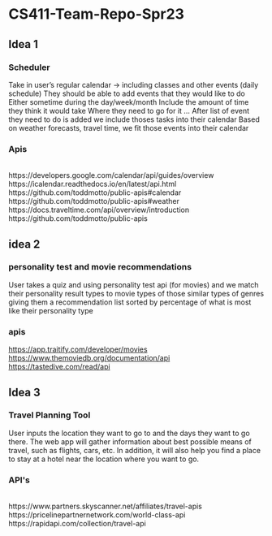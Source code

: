# CS411-Team-Repo-Spr23

## Idea 1
### Scheduler 
Take in user’s regular calendar → including classes and other events (daily schedule)
They should be able to add events that they would like to do
Either sometime during the day/week/month
Include the amount of time they think it would take
Where they need to go for it
…
After list of event they need to do is added we include thoses tasks into their calendar
Based on weather forecasts, travel time, <other factors here> we fit those events into their calendar
### Apis
<br>
https://developers.google.com/calendar/api/guides/overview
 <br>
https://icalendar.readthedocs.io/en/latest/api.html
 <br>
https://github.com/toddmotto/public-apis#calendar
 <br>
https://github.com/toddmotto/public-apis#weather
 <br>
https://docs.traveltime.com/api/overview/introduction 
<br>
https://github.com/toddmotto/public-apis 

## idea 2
### personality test and movie recommendations 
User takes a quiz and using personality test api (for movies) and we match their personality result types to movie types of those similar types of genres giving them a recommendation list sorted by percentage of what is most like their personality type
### apis
https://app.traitify.com/developer/movies 
https://www.themoviedb.org/documentation/api 
https://tastedive.com/read/api 


## Idea 3
### Travel Planning Tool
User inputs the location they want to go to and the days they want to go there. The web app will gather information about best possible means of travel, such as flights, cars, etc. In addition, it will also help you find a place to stay at a hotel near the location where you want to go.
### API's
 <br>
https://www.partners.skyscanner.net/affiliates/travel-apis
 <br>
https://pricelinepartnernetwork.com/world-class-api
 <br>
https://rapidapi.com/collection/travel-api
